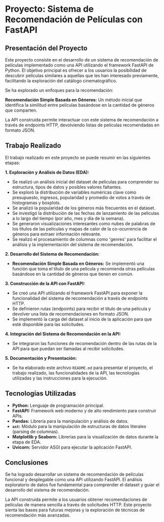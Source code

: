 # Proyecto: Sistema de Recomendación de Películas con FastAPI

## Presentación del Proyecto

Este proyecto consiste en el desarrollo de un sistema de recomendación de películas implementado como una API utilizando el framework FastAPI de Python. El objetivo principal es ofrecer a los usuarios la posibilidad de descubrir películas similares a aquellas que les han interesado previamente, facilitando la exploración del catálogo cinematográfico.

Se ha explorado un enfoques para la recomendación:

**Recomendación Simple Basada en Géneros:** Un método inicial que identifica la similitud entre películas basándose en la cantidad de géneros que comparten.

La API construida permite interactuar con este sistema de recomendación a través de endpoints HTTP, devolviendo listas de películas recomendadas en formato JSON.

## Trabajo Realizado

El trabajo realizado en este proyecto se puede resumir en las siguientes etapas:

**1. Exploración y Análisis de Datos (EDA):**

* Se realizó un análisis inicial del dataset de películas para comprender su estructura, tipos de datos y posibles valores faltantes.
* Se exploró la distribución de variables numéricas clave como presupuesto, ingresos, popularidad y promedio de votos a través de histogramas y boxplots.
* Se analizó la popularidad de los géneros más frecuentes en el dataset.
* Se investigó la distribución de las fechas de lanzamiento de las películas a lo largo del tiempo (por año, mes y día de la semana).
* Se generaron visualizaciones interesantes como nubes de palabras de los títulos de las películas y mapas de calor de la co-ocurrencia de géneros para extraer información relevante.
* Se realizó el procesamiento de columnas como 'genres' para facilitar el análisis y la implementación del sistema de recomendación.

**2. Desarrollo del Sistema de Recomendación:**

* **Recomendación Simple Basada en Géneros:** Se implementó una función que toma el título de una película y recomienda otras películas basándose en la cantidad de géneros que tienen en común.

**3. Construcción de la API con FastAPI:**

* Se creó una API utilizando el framework FastAPI para exponer la funcionalidad del sistema de recomendación a través de endpoints HTTP.
* Se definieron rutas (endpoints) para recibir el título de una película y devolver una lista de recomendaciones en formato JSON.
* Se implementó la carga del dataset al inicio de la aplicación para que esté disponible para las solicitudes.

**4. Integración del Sistema de Recomendación en la API:**

* Se integraron las funciones de recomendación dentro de las rutas de la API para que puedan ser llamadas al recibir solicitudes.

**5. Documentación y Presentación:**

* Se ha elaborado este archivo `README.md` para presentar el proyecto, el trabajo realizado, las funcionalidades de la API, las tecnologías utilizadas y las instrucciones para la ejecución.

## Tecnologías Utilizadas

* **Python:** Lenguaje de programación principal.
* **FastAPI:** Framework web moderno y de alto rendimiento para construir APIs.
* **Pandas:** Librería para la manipulación y análisis de datos.
* **`ast`:** Módulo para la manipulación de estructuras de datos literales (parsing de columnas).
* **Matplotlib y Seaborn:** Librerías para la visualización de datos durante la etapa de EDA.
* **Uvicorn:** Servidor ASGI para ejecutar la aplicación FastAPI.

## Conclusiones

Se ha logrado desarrollar un sistema de recomendación de películas funcional y desplegable como una API utilizando FastAPI. El análisis exploratorio de datos fue fundamental para comprender el dataset y guiar el desarrollo del sistema de recomendación.

La API construida permite a los usuarios obtener recomendaciones de películas de manera sencilla a través de solicitudes HTTP. Este proyecto sienta las bases para futuras mejoras y la exploración de técnicas de recomendación más avanzadas.